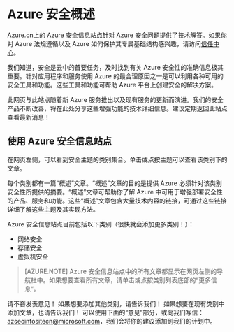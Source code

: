 <properties
   pageTitle="Azure 安全概述 | Microsoft Azure"
   description="Azure.com 上的 Microsoft Azure 安全信息站点针对 Azure 安全问题提供了技术解答。"
   services="security"
   documentationCenter="na"
   authors="Ling Chen"
   manager="Langyun"
   editor="Lingche"/>  


<tags
   ms.service="security"
   ms.devlang="na"
   ms.topic="article"
   ms.tgt_pltfrm="na"
   ms.workload="na"
   ms.date="08/09/2016"
   wacn.date="10/31/2016"
   ms.author="lingche"/>  


# Azure 安全概述

Azure.cn上的 Azure 安全信息站点针对 Azure 安全问题提供了技术解答。如果你对 Azure 法规遵循以及 Azure 如何保护其专属基础结构感兴趣，请访问[信任中心](https://www.trustcenter.cn/zh-cn/cloudservices/azure.html)。

我们知道，安全是云中的首要任务，及时找到有关 Azure 安全性的准确信息极其重要。针对应用程序和服务使用 Azure 的最合理原因之一是可以利用各种可用的安全工具和功能。这些工具和功能可帮助 Azure 平台上创建安全的解决方案。

此网页与此站点随着新 Azure 服务推出以及现有服务的更新而演进。我们的安全产品不断改善，将在此处分享这些增强功能的技术详细信息。建议定期返回此站点查看最新消息！

## 使用 Azure 安全信息站点
在网页左侧，可以看到安全主题的类别集合。单击或点按主题可以查看该类别下的文章。

每个类别都有一篇“概述”文章。“概述”文章的目的是提供 Azure 必须针对该类别安全性所提供的摘要。“概述”文章可帮助你了解 Azure 中可用于增强部署安全性的产品、服务和功能。这些“概述”文章包含大量技术内容的链接，可通过这些链接详细了解这些主题及其实现方法。

Azure 安全信息站点目前包括以下类别（很快就会添加更多类别！）：

- 网络安全
- 存储安全
- 虚拟机安全


> [AZURE.NOTE] Azure 安全信息站点中的所有文章都显示在网页左侧的导航栏中。如果想要查看所有文章，请单击或点按类别列表底部的“更多信息”。

请不吝发表意见！ 如果想要添加其他类别，请告诉我们！ 如果想要在现有类别中添加文章，也请告诉我们！ 可以使用下面的“意见”部分，或向我们写信：[azsecinfositecn@microsoft.com](mailto:azsecinfositecn@microsoft.com)，我们会将你的建议添加到我们的计划中。

<!---HONumber=Mooncake_1024_2016-->